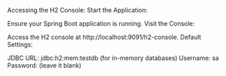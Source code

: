 Accessing the H2 Console:
Start the Application:

Ensure your Spring Boot application is running.
Visit the Console:

Access the H2 console at http://localhost:9091/h2-console.
Default Settings:

JDBC URL: jdbc:h2:mem:testdb (for in-memory databases)
Username: sa
Password: (leave it blank)
